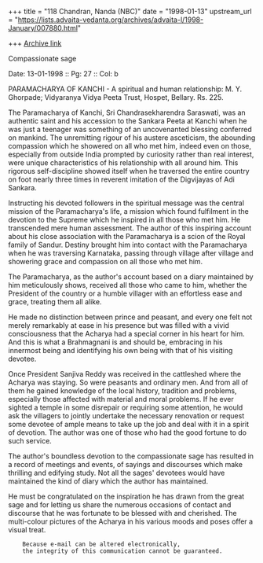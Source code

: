 +++
title = "118 Chandran, Nanda (NBC)"
date = "1998-01-13"
upstream_url = "https://lists.advaita-vedanta.org/archives/advaita-l/1998-January/007880.html"

+++
[Archive link](https://lists.advaita-vedanta.org/archives/advaita-l/1998-January/007880.html)

Compassionate sage

Date: 13-01-1998 :: Pg: 27 :: Col: b

PARAMACHARYA OF KANCHI - A spiritual and human relationship: M. Y. Ghorpade;
Vidyaranya Vidya Peeta Trust, Hospet, Bellary. Rs. 225.

The Paramacharya of Kanchi, Sri Chandrasekharendra Saraswati, was an
authentic saint and his accession to the Sankara Peeta at Kanchi when he was
just a teenager was something of an uncovenanted blessing conferred on
mankind. The unremitting rigour of his austere asceticism, the abounding
compassion which he showered on all who met him, indeed even on those,
especially from outside India prompted by curiosity rather than real
interest, were unique characteristics of his relationship with all around
him. This rigorous self-discipline showed itself when he traversed the
entire country on foot nearly three times in reverent imitation of the
Digvijayas of Adi Sankara.

Instructing his devoted followers in the spiritual message was the central
mission of the Paramacharya's life, a mission which found fulfilment in the
devotion to the Supreme which he inspired in all those who met him. He
transcended mere human assessment. The author of this inspiring account
about his close association with the Paramacharya is a scion of the Royal
family of Sandur. Destiny brought him into contact with the Paramacharya
when he was traversing Karnataka, passing through village after village and
showering grace and compassion on all those who met him.

The Paramacharya, as the author's account based on a diary maintained by him
meticulously shows, received all those who came to him, whether the
President of the country or a humble villager with an effortless ease and
grace, treating them all alike.

He made no distinction between prince and peasant, and every one felt not
merely remarkably at ease in his presence but was filled with a vivid
consciousness that the Acharya had a special corner in his heart for him.
And this is what a Brahmagnani is and should be, embracing in his innermost
being and identifying his own being with that of his visiting devotee.

Once President Sanjiva Reddy was received in the cattleshed where the
Acharya was staying. So were peasants and ordinary men. And from all of them
he gained knowledge of the local history, tradition and problems, especially
those affected with material and moral problems. If he ever sighted a temple
in some disrepair or requiring some attention, he would ask the villagers to
jointly undertake the necessary renovation or request some devotee of ample
means to take up the job and deal with it in a spirit of devotion. The
author was one of those who had the good fortune to do such service.

The author's boundless devotion to the compassionate sage has resulted in a
record of meetings and events, of sayings and discourses which make
thrilling and edifying study. Not all the sages' devotees would have
maintained the kind of diary which the author has maintained.

He must be congratulated on the inspiration he has drawn from the great sage
and for letting us share the numerous occasions of contact and discourse
that he was fortunate to be blessed with and cherished. The multi-colour
pictures of the Acharya in his various moods and poses offer a visual treat.

        Because e-mail can be altered electronically,
        the integrity of this communication cannot be guaranteed.

